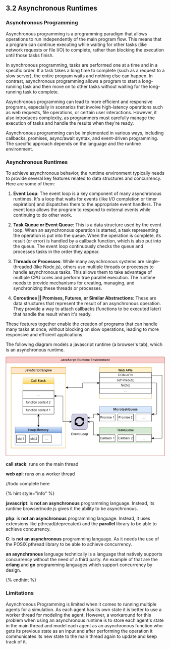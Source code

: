 ## 3.2 Asynchronous Runtimes

### Asynchronous Programming

Asynchronous programming is a programming paradigm that allows operations to run independently of the main program flow. This means that a program can continue executing while waiting for other tasks (like network requests or file I/O) to complete, rather than blocking the execution until those tasks finish.

In synchronous programming, tasks are performed one at a time and in a specific order. If a task takes a long time to complete (such as a request to a slow server), the entire program waits and nothing else can happen. In contrast, asynchronous programming allows a program to start a long-running task and then move on to other tasks without waiting for the long-running task to complete.

Asynchronous programming can lead to more efficient and responsive programs, especially in scenarios that involve high-latency operations such as web requests, file operations, or certain user interactions. However, it also introduces complexity, as programmers must carefully manage the execution of tasks and handle the results when they're ready.

Asynchronous programming can be implemented in various ways, including callbacks, promises, async/await syntax, and event-driven programming. The specific approach depends on the language and the runtime environment.


### Asynchronous Runtimes

To achieve asynchronous behavior, the runtime environment typically needs to provide several key features related to data structures and concurrency. Here are some of them:


1. **Event Loop**: The event loop is a key component of many asynchronous runtimes. It's a loop that waits for events (like I/O completion or timer expiration) and dispatches them to the appropriate event handlers. The event loop allows the program to respond to external events while continuing to do other work.

2. **Task Queue or Event Queue**: This is a data structure used by the event loop. When an asynchronous operation is started, a task representing the operation is put into the queue. When the operation is complete, its result (or error) is handled by a callback function, which is also put into the queue. The event loop continuously checks the queue and processes tasks in the order they appear.

3. **Threads or Processes**: While many asynchronous systems are single-threaded (like Node.js), others use multiple threads or processes to handle asynchronous tasks. This allows them to take advantage of multiple CPU cores and perform true parallel execution. The runtime needs to provide mechanisms for creating, managing, and synchronizing these threads or processes.

4. **Coroutines || Promises, Futures, or Similar Abstractions**: These are data structures that represent the result of an asynchronous operation. They provide a way to attach callbacks (functions to be executed later) that handle the result when it's ready.


These features together enable the creation of programs that can handle many tasks at once, without blocking on slow operations, leading to more responsive and efficient applications.


The following diagram models a javascript runtime (a browser's tab), which is an asynchronous runtime.

![javascript_runtime](javascript_runtime.png)

**call stack**: runs on the main thread

**web api**: runs on a worker thread

//todo complete here

{% hint style="info" %}

**javascript**: is **not an asynchronous** programming language. Instead, its runtime browser/node.js gives it the ability to be asynchronous.

**php**: is **not an asynchronous** programming language. Instead, it uses extensions like pthread(deprecated) and the **parallel** library to be able to achieve concurrency.

**C**: is **not an asynchronous** programming language. As it needs the use of the POSIX pthread library to be able to achieve concurrency.

**an asynchronous** language technically is a language that natively supports concurrency without the need of a third party. An example of that are the **erlang** and **go** programming languages which support concurrency by design.

{% endhint %}

### Limitations

Asynchronous Programming is limited when it comes to running multiple agents for a simulation. As each agent has its own state it is better to use a worker thread for modeling the agent. However, a workaround for this problem when using an asynchronous runtime is to store each agent's state in the main thread and model each agent as an asynchronous function who gets its previous state as an input and after performing the operation it communicates its new state to the main thread again to update and keep track of it.